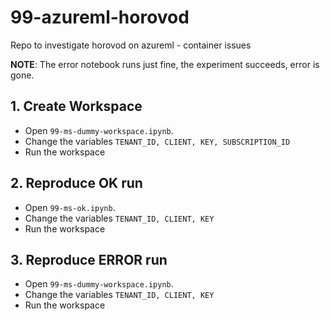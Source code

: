 # 99-azureml-horovod
Repo to investigate horovod on azureml - container issues

**NOTE**: The error notebook runs just fine, the experiment succeeds, error is gone.

## 1. Create Workspace

- Open `99-ms-dummy-workspace.ipynb`.
- Change the variables `TENANT_ID, CLIENT, KEY, SUBSCRIPTION_ID`
- Run the workspace



## 2. Reproduce OK run

- Open `99-ms-ok.ipynb`.
- Change the variables `TENANT_ID, CLIENT, KEY`
- Run the workspace



## 3. Reproduce ERROR run

- Open `99-ms-dummy-workspace.ipynb`.
- Change the variables `TENANT_ID, CLIENT, KEY`
- Run the workspace

